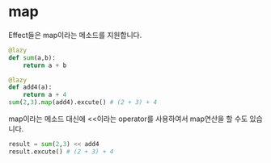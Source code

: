 # map

Effect들은 map이라는 메소드를 지원합니다.

```python
@lazy
def sum(a,b):
    return a + b

@lazy
def add4(a):
    return a + 4
sum(2,3).map(add4).excute() # (2 + 3) + 4
```

map이라는 메소드 대신에 <<이라는 operator를 사용하여서 map연산을 할 수도 있습니다.

```python
result = sum(2,3) << add4
result.excute() # (2 + 3) + 4
```
